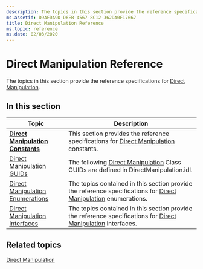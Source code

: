```yaml
---
description: The topics in this section provide the reference specifications for Direct Manipulation.
ms.assetid: D9AEDA9D-D6EB-4567-8C12-362DA0F17667
title: Direct Manipulation Reference
ms.topic: reference
ms.date: 02/03/2020
---
```


# Direct Manipulation Reference

The topics in this section provide the reference specifications for [Direct Manipulation](direct-manipulation-portal.md).

## In this section

| Topic                                                                               | Description                                                                                                                                                  |
|-------------------------------------------------------------------------------------|--------------------------------------------------------------------------------------------------------------------------------------------------------------|
| [**Direct Manipulation Constants**](direct-manipulation-constants.md)<br/>   | This section provides the reference specifications for [Direct Manipulation](direct-manipulation-portal.md) constants.<br/>                           |
| [Direct Manipulation GUIDs](direct-manipulation-guids.md)<br/>               | The following [Direct Manipulation](direct-manipulation-portal.md) Class GUIDs are defined in DirectManipulation.idl.<br/>                            |
| [Direct Manipulation Enumerations](direct-manipulation-enumerations.md)<br/> | The topics contained in this section provide the reference specifications for [Direct Manipulation](direct-manipulation-portal.md) enumerations.<br/> |
| [Direct Manipulation Interfaces](direct-manipulation-interfaces.md)<br/>     | The topics contained in this section provide the reference specifications for [Direct Manipulation](direct-manipulation-portal.md) interfaces. <br/>  |

## Related topics

[Direct Manipulation](direct-manipulation-portal.md)

